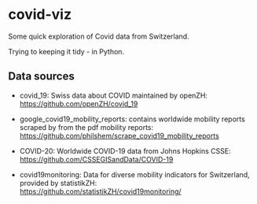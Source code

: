 # covid-viz

Some quick exploration of Covid data from Switzerland.

Trying to keeping it tidy - in Python.

## Data sources

- covid_19: Swiss data about COVID maintained by openZH: https://github.com/openZH/covid_19
- google_covid19_mobility_reports: contains worldwide mobility reports scraped by from the pdf mobility reports: https://github.com/philshem/scrape_covid19_mobility_reports
- COVID-20: Worldwide COVID-19 data from  Johns Hopkins CSSE: https://github.com/CSSEGISandData/COVID-19

- covid19monitoring: Data for diverse mobility indicators for Switzerland, provided by statistikZH: https://github.com/statistikZH/covid19monitoring/



